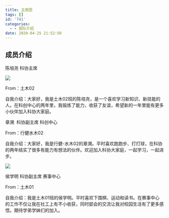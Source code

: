 ```yaml
---
title: 主席团
tags: []
id: '741'
categories:
  - - 团队介绍
date: 2020-04-25 21:52:50
---
```


## 成员介绍

陈培尧  科协主席

![](../../wp-content_uploads/2020/04/图片7-2.jpg)

From：土木02

自我介绍：大家好，我是土木02班的陈培尧，是一个喜欢学习新知识、新技能的人。在科创中心的两年里，我锻炼了能力，收获了友谊，希望新的一年里能有更多小伙伴加入科协大家庭。

章溯  科协副主席 科创中心

From：行健水木02

自我介绍：大家好，我是行健-水木02的章溯。平时喜欢跑跑步、打打球，在科协的两年结实了很多有能力有想法的伙伴。欢迎加入科协大家庭，一起学习，一起进步。  

![](../../wp-content_uploads/2020/04/微信图片_20230309212347-225x300.jpg)

侯学明  科协副主席 赛事中心

From：土木01

自我介绍：我是土木01班的侯学明。平时喜欢下围棋、运动和读书。在赛事中心的工作不仅让我在社工上有不小收获，同时部会的交流让我对校园生活有了更多感悟。期待学弟学妹们的加入。
